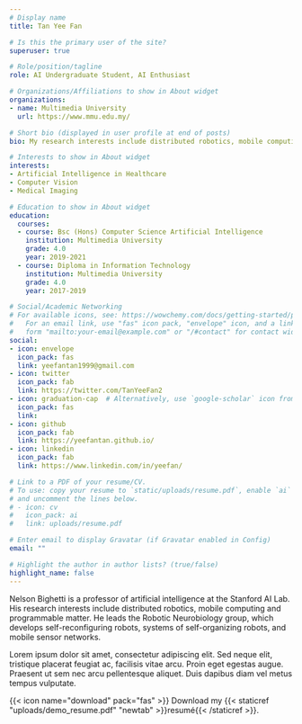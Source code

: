 ```yaml
---
# Display name
title: Tan Yee Fan

# Is this the primary user of the site?
superuser: true

# Role/position/tagline
role: AI Undergraduate Student, AI Enthusiast

# Organizations/Affiliations to show in About widget
organizations:
- name: Multimedia University
  url: https://www.mmu.edu.my/

# Short bio (displayed in user profile at end of posts)
bio: My research interests include distributed robotics, mobile computing and programmable matter.

# Interests to show in About widget
interests:
- Artificial Intelligence in Healthcare
- Computer Vision
- Medical Imaging

# Education to show in About widget
education:
  courses:
  - course: Bsc (Hons) Computer Science Artificial Intelligence
    institution: Multimedia University
    grade: 4.0
    year: 2019-2021
  - course: Diploma in Information Technology
    institution: Multimedia University
    grade: 4.0
    year: 2017-2019

# Social/Academic Networking
# For available icons, see: https://wowchemy.com/docs/getting-started/page-builder/#icons
#   For an email link, use "fas" icon pack, "envelope" icon, and a link in the
#   form "mailto:your-email@example.com" or "/#contact" for contact widget.
social:
- icon: envelope
  icon_pack: fas
  link: yeefantan1999@gmail.com
- icon: twitter
  icon_pack: fab
  link: https://twitter.com/TanYeeFan2
- icon: graduation-cap  # Alternatively, use `google-scholar` icon from `ai` icon pack
  icon_pack: fas
  link: 
- icon: github
  icon_pack: fab
  link: https://yeefantan.github.io/
- icon: linkedin
  icon_pack: fab
  link: https://www.linkedin.com/in/yeefan/

# Link to a PDF of your resume/CV.
# To use: copy your resume to `static/uploads/resume.pdf`, enable `ai` icons in `params.toml`, 
# and uncomment the lines below.
# - icon: cv
#   icon_pack: ai
#   link: uploads/resume.pdf

# Enter email to display Gravatar (if Gravatar enabled in Config)
email: ""

# Highlight the author in author lists? (true/false)
highlight_name: false
---
```


Nelson Bighetti is a professor of artificial intelligence at the Stanford AI Lab. His research interests include distributed robotics, mobile computing and programmable matter. He leads the Robotic Neurobiology group, which develops self-reconfiguring robots, systems of self-organizing robots, and mobile sensor networks.

Lorem ipsum dolor sit amet, consectetur adipiscing elit. Sed neque elit, tristique placerat feugiat ac, facilisis vitae arcu. Proin eget egestas augue. Praesent ut sem nec arcu pellentesque aliquet. Duis dapibus diam vel metus tempus vulputate.

{{< icon name="download" pack="fas" >}} Download my {{< staticref "uploads/demo_resume.pdf" "newtab" >}}resumé{{< /staticref >}}.

